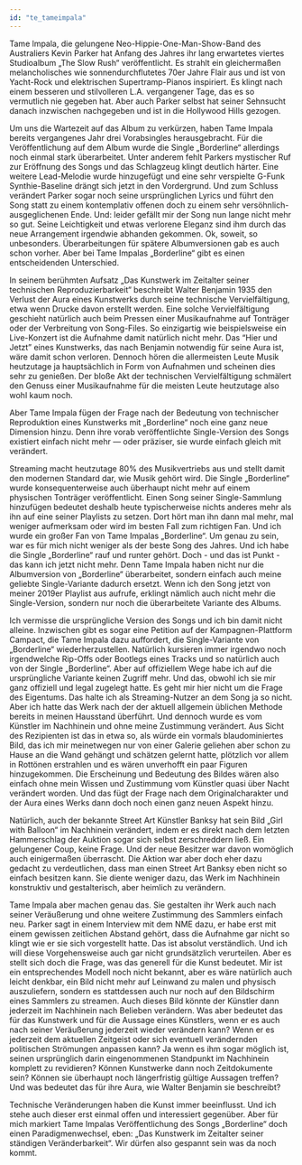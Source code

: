 ```yaml
---
id: "te_tameimpala"
---
```



Tame lmpala, die gelungene Neo-Hippie-One-Man-Show-Band des Australiers Kevin Parker hat Anfang des Jahres ihr lang erwartetes viertes Studioalbum „The Slow Rush“ veröffentlicht. Es strahlt ein gleichermaßen melancholisches wie sonnendurchflutetes 70er Jahre Flair aus und ist von Yacht-Rock und elektrischen Supertramp-Pianos inspiriert. Es klingt nach einem besseren und stilvolleren L.A. vergangener Tage, das es so vermutlich nie gegeben hat. Aber auch Parker selbst hat seiner Sehnsucht danach inzwischen nachgegeben und ist in die Hollywood Hills gezogen.

Um uns die Wartezeit auf das Album zu verkürzen, haben Tame Impala bereits vergangenes Jahr drei Vorabsingles herausgebracht.
Für die Veröffentlichung auf dem Album wurde die Single „Borderline“ allerdings noch einmal stark überarbeitet. Unter anderem fehlt Parkers mystischer Ruf zur Eröffnung des Songs und das Schlagzeug klingt deutlich härter. Eine weitere Lead-Melodie wurde hinzugefügt und eine sehr verspielte G-Funk Synthie-Baseline drängt sich jetzt in den Vordergrund. Und zum Schluss verändert Parker sogar noch seine ursprünglichen Lyrics und führt den Song statt zu einem kontemplativ offenen doch zu einem sehr versöhnlich-ausgeglichenen Ende.
Und: leider gefällt mir der Song nun lange nicht mehr so gut. Seine Leichtigkeit und etwas verlorene Eleganz sind ihm durch das neue Arrangement irgendwie abhanden gekommen.
Ok, soweit, so unbesonders. Überarbeitungen für spätere Albumversionen gab es auch schon vorher. Aber bei Tame Impalas „Borderline“ gibt es einen entscheidenden Unterschied.

In seinem berühmten Aufsatz „Das Kunstwerk im Zeitalter seiner technischen Reproduzierbarkeit“ beschreibt Walter Benjamin 1935 den Verlust der Aura eines Kunstwerks durch seine technische Vervielfältigung, etwa wenn Drucke davon erstellt werden. Eine solche Vervielfältigung geschieht natürlich auch beim Pressen einer Musikaufnahme auf Tonträger oder der Verbreitung von Song-Files. So einzigartig wie beispielsweise ein Live-Konzert ist die Aufnahme damit natürlich nicht mehr. Das “Hier und Jetzt” eines Kunstwerks, das nach Benjamin notwendig für seine Aura ist, wäre damit schon verloren. Dennoch hören die allermeisten Leute Musik heutzutage ja hauptsächlich in Form von Aufnahmen und scheinen dies sehr zu genießen.
Der bloße Akt der technischen Vervielfältigung schmälert den Genuss einer Musikaufnahme für die meisten Leute heutzutage also wohl kaum noch.

Aber Tame Impala fügen der Frage nach der Bedeutung von technischer Reproduktion eines Kunstwerks mit „Borderline“ noch eine ganz neue Dimension hinzu.
Denn ihre vorab veröffentlichte Single-Version des Songs existiert einfach nicht mehr — oder präziser, sie wurde einfach gleich mit verändert.

Streaming macht heutzutage 80% des Musikvertriebs aus und stellt damit den modernen Standard dar, wie Musik gehört wird. Die Single „Borderline“ wurde konsequenterweise auch überhaupt nicht mehr auf einem physischen Tonträger veröffentlicht.
Einen Song seiner Single-Sammlung hinzufügen bedeutet deshalb heute typischerweise nichts anderes mehr als ihn auf eine seiner Playlists zu setzen. Dort hört man ihn dann mal mehr, mal weniger aufmerksam oder wird im besten Fall zum richtigen Fan.
Und ich wurde ein großer Fan von Tame Impalas „Borderline“. Um genau zu sein, war es für mich nicht weniger als der beste Song des Jahres. Und ich habe die Single „Borderline“ rauf und runter gehört. Doch - und das ist Punkt - das kann ich jetzt nicht mehr.
Denn Tame Impala haben nicht nur die Albumversion von „Borderline“ überarbeitet, sondern einfach auch meine geliebte Single-Variante dadurch ersetzt.
Wenn ich den Song jetzt von meiner 2019er Playlist aus aufrufe, erklingt nämlich auch nicht mehr die Single-Version, sondern nur noch die überarbeitete Variante des Albums.

Ich vermisse die ursprüngliche Version des Songs und ich bin damit nicht alleine. Inzwischen gibt es sogar eine Petition auf der Kampagnen-Plattform Campact, die Tame Impala dazu auffordert, die Single-Variante von „Borderline“ wiederherzustellen.
Natürlich kursieren immer irgendwo noch irgendwelche Rip-Offs oder Bootlegs eines Tracks und so natürlich auch von der Single „Borderline“.
Aber auf offiziellem Wege habe ich auf die ursprüngliche Variante keinen Zugriff mehr. Und das, obwohl ich sie mir ganz offiziell und legal zugelegt hatte.
Es geht mir hier nicht um die Frage des Eigentums. Das halte ich als Streaming-Nutzer an dem Song ja so nicht. Aber ich hatte das Werk nach der der aktuell allgemein üblichen Methode bereits in meinen Hausstand überführt. Und dennoch wurde es vom Künstler im Nachhinein und ohne meine Zustimmung verändert.
Aus Sicht des Rezipienten ist das in etwa so, als würde ein vormals blaudominiertes Bild, das ich mir meinetwegen nur von einer Galerie geliehen aber schon zu Hause an die Wand gehängt und schätzen gelernt hatte, plötzlich vor allem in Rottönen erstrahlen und es wären unverhofft ein paar Figuren hinzugekommen. Die Erscheinung und Bedeutung des Bildes wären also einfach ohne mein Wissen und Zustimmung vom Künstler quasi über Nacht verändert worden.
Und das fügt der Frage nach dem Originalcharakter und der Aura eines Werks dann doch noch einen ganz neuen Aspekt hinzu.

Natürlich, auch der bekannte Street Art Künstler Banksy hat sein Bild „Girl with Balloon“ im Nachhinein verändert, indem er es direkt nach dem letzten Hammerschlag der Auktion sogar sich selbst zerschreddern ließ.
Ein gelungener Coup, keine Frage. Und der neue Besitzer war davon womöglich auch einigermaßen überrascht. Die Aktion war aber doch eher dazu gedacht zu verdeutlichen, dass man einen Street Art Banksy eben nicht so einfach besitzen kann. Sie diente weniger dazu, das Werk im Nachhinein konstruktiv und gestalterisch, aber heimlich zu verändern.

Tame Impala aber machen genau das. Sie gestalten ihr Werk auch nach seiner Veräußerung und ohne weitere Zustimmung des Sammlers einfach neu. Parker sagt in einem Interview mit dem NME dazu, er habe erst mit einem gewissen zeitlichen Abstand gehört, dass die Aufnahme gar nicht so klingt wie er sie sich vorgestellt hatte. Das ist absolut verständlich. Und ich will diese Vorgehensweise auch gar nicht grundsätzlich verurteilen. Aber es stellt sich doch die Frage, was das generell für die Kunst bedeutet. Mir ist ein entsprechendes Modell noch nicht bekannt, aber es wäre natürlich auch leicht denkbar, ein Bild nicht mehr auf Leinwand zu malen und physisch auszuliefern, sondern es stattdessen auch nur noch auf den Bildschirm eines Sammlers zu streamen. Auch dieses Bild könnte der Künstler dann jederzeit im Nachhinein nach Belieben verändern.
Was aber bedeutet das für das Kunstwerk und für die Aussage eines Künstlers, wenn er es auch nach seiner Veräußerung jederzeit wieder verändern kann?
Wenn er es jederzeit dem aktuellen Zeitgeist oder sich eventuell verändernden politischen Strömungen anpassen kann? Ja wenn es ihm sogar möglich ist, seinen ursprünglich darin eingenommenen Standpunkt im Nachhinein komplett zu revidieren? Können Kunstwerke dann noch Zeitdokumente sein? Können sie überhaupt noch längerfristig gültige Aussagen treffen? Und was bedeutet das für ihre Aura, wie Walter Benjamin sie beschreibt?

Technische Veränderungen haben die Kunst immer beeinflusst. Und ich stehe auch dieser erst einmal offen und interessiert gegenüber.
Aber für mich markiert Tame Impalas Veröffentlichung des Songs „Borderline“ doch einen Paradigmenwechsel, eben:
„Das Kunstwerk im Zeitalter seiner ständigen Veränderbarkeit“.
Wir dürfen also gespannt sein was da noch kommt.